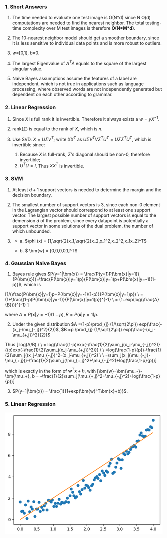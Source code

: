 ### 1. Short Answers

1. The time needed to evaluate one test image is O(N\*d) since N O(d) computations are needed to find the nearest neighbor. The total testing-time complexity over M test images is therefore **O(N\*M\*d)**.

2. The 10-nearest neighbor model should get a smoother boundary, since it is less sensitive to individual data points and is more robust to outliers.

3. *w*=[0,1], *b*=0.

4. The largest Eigenvalue of $A^{T}A$ equals to the square of the largest singular value.

5. Naive Bayes assumptions assume the features of a label are independent, which is not true in applications such as language processing, where observed words are not independently generated but dependent on each other according to grammar.

### 2. Linear Regression

1. Since $X$ is full rank it is invertible. Therefore it always exists a $w=yX^{-1}$.

2. rank($\Sigma$) is equal to the rank of $X$, which is $n$.

3. Use SVD. $X=U\Sigma V^{T}$; write $X X^{T}$ as $U \Sigma V^{T}  V \Sigma^{T} U ^{T} = U \Sigma \Sigma^{T} U ^{T}$, which is invertible since:
    1. Because $X$ is full-rank, $\Sigma$'s diagonal should be non-0, therefore invertible;
    2. $U^{T}U = I$.
Thus $XX^{T}$ is invertible.

### 3. SVM

1. At least $d+1$ support vectors is needed to determine the margin and the decision boundary.

2. The smallest number of support vectors is 3, since each non-0 element in the Lagrangian vector should correspond to at least one support vector. The largest possible number of support vectors is equal to the demension $d$ of the problem, since every datapoint is potentially a support vector in some solutions of the dual problem, the number of which unbounded.

3. - a. $\phi (x) = [1,\sqrt{2}x_1,\sqrt{2}x_2,x_1^2,x_2^2,x_1x_2]^T$

    - b. $ \bm{w} = [0,0,0,0,1]^T$

### 4. Gaussian Naive Bayes

1. Bayes rule gives $P(y=1|\bm{x}) = \frac{P(y=1)P(\bm{x}|y=1)}{P(\bm{x})}=\frac{P(\bm{x}|y=1)p}{P(\bm{x}|y=1)p+P(\bm{x}|y=-1)(1-p)}$, which is

\[1/(\frac{P(\bm{x}|y=1)p+P(\bm{x}|y=-1)(1-p)}{P(\bm{x}|y=1)p}) \\
=(1+\frac{(1-p)P(\bm{x}|y=-1)}{P(\bm{x}|y=1)p})^{-1} \\ 
= (1+exp(log(\frac{A}{B})))^{-1}
\]

where $A = P(\bm{x}|y=-1)(1-p),B=P(\bm{x}|y=1)p$.

2. Under the given distribution 
$A =(1-p)\prod_{j} (1/\sqrt{2\pi}) exp(\frac{-(x_j-\mu_{-,j})^2}{2})$, $B =p \prod_{j} (1/\sqrt{2\pi}) exp(\frac{-(x_j-\mu_{+,j})^2}{2})$

Thus 
\[
log(A/B) 
\\
\\
= log(\frac{(1-p)exp(-\frac{1}{2}\sum_j(x_j-\mu_{-,j})^2)}{(p)exp(-\frac{1}{2}\sum_j(x_j-\mu_{+,j})^2)})
\\
\\
=log(\frac{1-p}{p})-\frac{1}{2}\sum_j((x_j-\mu_{-,j})^2-(x_j-\mu_{+,j})^2)
\\
\\
=\sum_j(x_j(\mu_{-,j}-\mu_{+,j}))-\frac{1}{2}\sum_j(\mu_{+,j}^2+\mu_{-,j}^2)+log(\frac{1-p}{p})\] 

which is exactly in the form of $\bm{w}^T\bm{x}+b$, with
\[\bm{w}=\bm{\mu_-}-\bm{\mu_+}, b = -\frac{1}{2}\sum_j(\mu_{+,j}^2+\mu_{-,j}^2)+log(\frac{1-p}{p})\]

3. $P(y=1|\bm{x}) = \frac{1}{1+exp(\bm{w}^T\bm{x}+b)}$.

### 5. Linear Regression

<img src="5_3.png">
